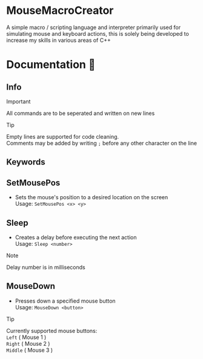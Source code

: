 # MouseMacroCreator
A simple macro / scripting language and interpreter primarily used for simulating mouse and keyboard actions, this is solely being developed to increase my skills in various areas of C++

# Documentation 📖

## Info

> [!IMPORTANT]
> All commands are to be seperated and written on new lines

> [!TIP]
> Empty lines are supported for code cleaning.  
> Comments may be added by writing `;` before any other character on the line  

## Keywords

## SetMousePos
- Sets the mouse's position to a desired location on the screen  
Usage: `SetMousePos <x> <y>`

## Sleep
- Creates a delay before executing the next action  
Usage: `Sleep <number>`
> [!NOTE]
> Delay number is in milliseconds

## MouseDown
- Presses down a specified mouse button  
Usage: `MouseDown <button>`
> [!TIP]
> Currently supported mouse buttons:  
> `Left` ( Mouse 1 )  
> `Right` ( Mouse 2 )  
> `Middle` ( Mouse 3 )  
